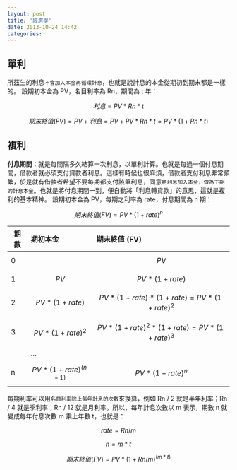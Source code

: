 ```yaml
---
layout: post
title: '經濟學'
date: 2013-10-24 14:42
categories: 
---
```

## 單利
所茲生的利息`不會加入本金再循環計息`，也就是說計息的本金從期初到期末都是一樣的。
設期初本金為 PV，名目利率為 Rn，期間為 t 年：

$$利息 = PV*Rn*t$$

$$期末終值 (FV) = PV + 利息 = PV + PV*Rn*t = PV*(1+Rn*t)$$

## 複利
**付息期間**：就是每間隔多久結算一次利息，以單利計算。也就是每過一個付息期間，借款者就必須支付貸款者利息。這樣有時候也很麻煩，借款者支付利息非常頻繁，於是就有借款者希望不要每期都支付該筆利息，同意`將利息加入本金，做為下期的計息本金`。也就是將付息期間一到，便自動將「利息轉貸款」的意思，這就是複利的基本精神。
設期初本金為 PV，每期之利率為 rate，付息期間為 n 期：

$$期末終值 (FV) = PV*(1+rate)^n$$

| 期數 | 期初本金              | 期末終值 (FV)                              |
| ---- | :-------------------- | :----------------------------------------- |
| 0    |                       | $$PV$$                                     |
| 1    | $$PV$$                | $$PV*(1+rate)$$                            |
| 2    | $$PV*(1+rate)$$       | $$PV*(1+rate)*(1+rate) = PV*(1+rate)^2$$   |
| 3    | $$PV*(1+rate)^2$$     | $$PV*(1+rate)^2*(1+rate) = PV*(1+rate)^3$$ |
|      | ...                   |                                            |
| n    | $$PV*(1+rate)^(n-1)$$ | $$PV*(1+rate)^n$$                          |

每期利率可以用`名目利率除上每年計息的次數`來換算，例如 Rn / 2 就是半年利率；Rn / 4 就是季利率；Rn / 12 就是月利率。所以，每年計息次數以 m 表示，期數 n 就變成每年付息次數 m 乘上年數 t，也就是：

$$rate = Rn / m$$

$$n = m*t$$

$$期末終值 (FV) = PV*(1+Rn/m)^(m*t)$$